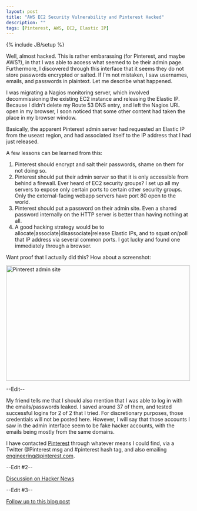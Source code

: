 ```yaml
---
layout: post
title: "AWS EC2 Security Vulnerability and Pinterest Hacked"
description: ""
tags: [Pinterest, AWS, EC2, Elastic IP]
---
```

{% include JB/setup %}

Well, almost hacked. This is rather embarassing (for Pinterest, and maybe AWS?), in that I was able to access what seemed to be their admin page. Furthermore, I discovered through this interface that it seems they do not store passwords encrypted or salted. If I'm not mistaken, I saw usernames, emails, and passwords in plaintext. Let me describe what happened.

I was migrating a Nagios monitoring server, which involved decommissioning the existing EC2 instance and releasing the Elastic IP. Because I didn't delete my Route 53 DNS entry, and left the Nagios URL open in my browser, I soon noticed that some other content had taken the place in my browser window.

Basically, the apparent Pinterest admin server had requested an Elastic IP from the useast region, and had associated itself to the IP address that I had just released.

A few lessons can be learned from this:

1. Pinterest should encrypt and salt their passwords, shame on them for not doing so.
2. Pinterest should put their admin server so that it is only accessible from behind a firewall. Ever heard of EC2 security groups? I set up all my servers to expose only certain ports to certain other security groups. Only the external-facing webapp servers have port 80 open to the world.
3. Pinterest should put a password on their admin site. Even a shared password internally on the HTTP server is better than having nothing at all.
4. A good hacking strategy would be to allocate|associate|disassociate|release Elastic IPs, and to squat on/poll that IP address via several common ports. I got lucky and found one immediately through a browser.

Want proof that I actually did this? How about a screenshot:

<a href="http://www.flickr.com/photos/jontsai8601/8726964707/" title="Pinterest admin site by jontsai8601, on Flickr"><img src="http://farm8.staticflickr.com/7365/8726964707_066174c2ed.jpg" width="500" height="313" alt="Pinterest admin site"></a>

--Edit--

My friend tells me that I should also mention that I was able to log in with the emails/passwords leaked. I saved around 37 of them, and tested successful logins for 2 of 2 that I tried. For discretionary purposes, those credentials will not be posted here. However, I will say that those accounts I saw in the admin interface seem to be fake hacker accounts, with the emails being mostly from the same domains.

I have contacted [Pinterest](http://engineering.pinterest.com/) through whatever means I could find, via a Twitter @Pinterest msg and #pinterest hash tag, and also emailing <engineering@pinterest.com>.

--Edit #2--

[Discussion on Hacker News](https://news.ycombinator.com/item?id=5689821)

--Edit #3--

[Follow up to this blog post](/security/2013/05/12/pinterest-wasnt-hacked/)
